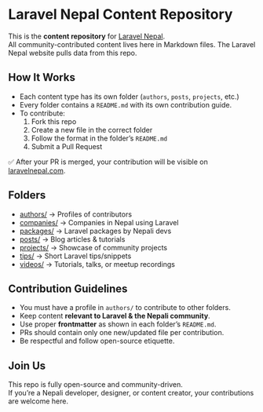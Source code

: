# Laravel Nepal Content Repository

This is the **content repository** for [Laravel Nepal](https://github.com/Laravel-Nepal).  
All community-contributed content lives here in Markdown files. The Laravel Nepal website pulls data from this repo.

## How It Works
- Each content type has its own folder (`authors`, `posts`, `projects`, etc.)
- Every folder contains a `README.md` with its own contribution guide.
- To contribute:
    1. Fork this repo
    2. Create a new file in the correct folder
    3. Follow the format in the folder’s `README.md`
    4. Submit a Pull Request

✅ After your PR is merged, your contribution will be visible on [laravelnepal.com](https://laravelnepal.com).

## Folders
- [authors/](authors/README.md) → Profiles of contributors
- [companies/](companies/README.md) → Companies in Nepal using Laravel
- [packages/](packages/README.md) → Laravel packages by Nepali devs
- [posts/](posts/README.md) → Blog articles & tutorials
- [projects/](projects/README.md) → Showcase of community projects
- [tips/](tips/README.md) → Short Laravel tips/snippets
- [videos/](videos/README.md) → Tutorials, talks, or meetup recordings

## Contribution Guidelines
- You must have a profile in `authors/` to contribute to other folders.
- Keep content **relevant to Laravel & the Nepali community**.
- Use proper **frontmatter** as shown in each folder’s `README.md`.
- PRs should contain only one new/updated file per contribution.
- Be respectful and follow open-source etiquette.

## Join Us
This repo is fully open-source and community-driven.  
If you’re a Nepali developer, designer, or content creator, your contributions are welcome here.
